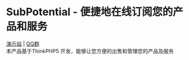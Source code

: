 # SubPotential - 便捷地在线订阅您的产品和服务  
[演示站](https://platform.zixutech.cn/) | [QQ群](//shang.qq.com/wpa/qunwpa?idkey=b58840392faae59978a8250dd5bf21d71c570e025a7499b405d273ee2f75402b)  
本产品基于ThinkPHP5 开发，能够让您方便的出售和管理您的产品及服务
